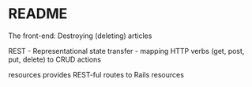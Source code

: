 # README

The front-end: Destroying (deleting) articles

REST - Representational state transfer - mapping HTTP verbs (get, post, put, delete) to CRUD actions

resources provides REST-ful routes to Rails resources
